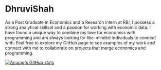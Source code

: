 # DhruviShah
As a Post Graduate in Economics and a Research Intern at RBI, I possess a strong analytical skillset and a passion for working with economic data. I have found a unique way to combine my love for economics with programming and am always looking for like-minded individuals to connect with. Feel free to explore my GitHub page to see examples of my work and connect with me to collaborate on projects that merge economics and programming. 

[![Anurag's GitHub stats](https://github-readme-stats.vercel.app/api?username=DhruviShah)](https://github.com/anuraghazra/github-readme-stats)
